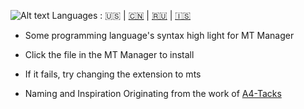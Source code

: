 ![Alt text](https://img.shields.io/badge/MT管理器-语法高亮文件-gold) Languages : 🇺🇸 | [🇨🇳](./README.zh-CN.md) | [🇷🇺](./README.ru-RU.md) | [🇮🇸](./README.is-IS.md)

- Some programming language's syntax high light for MT Manager

- Click the file in the MT Manager to install

- If it fails, try changing the extension to mts

- Naming and Inspiration Originating from the work of [A4-Tacks](https://github.com/A4-Tacks/Rust-SyntaxHighLight-For-MT-Manager)
